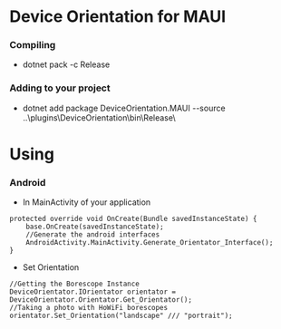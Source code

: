 ﻿# Device Orientation for MAUI
### Compiling
- dotnet pack -c Release
### Adding to your project
- dotnet add package DeviceOrientation.MAUI --source ..\plugins\DeviceOrientation\bin\Release\

# Using
### Android
- In MainActivity of your application
```
protected override void OnCreate(Bundle savedInstanceState) {
    base.OnCreate(savedInstanceState);
    //Generate the android interfaces
    AndroidActivity.MainActivity.Generate_Orientator_Interface();
}
```

- Set Orientation
```
//Getting the Borescope Instance
DeviceOrientator.IOrientator orientator = DeviceOrientator.Orientator.Get_Orientator();
//Taking a photo with HoWiFi borescopes
orientator.Set_Orientation("landscape" /// "portrait");
```